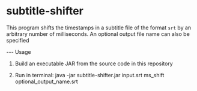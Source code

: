 # subtitle-shifter

This program shifts the timestamps in a subtitle file of the format `srt` by an arbitrary number of milliseconds. An optional output file name can also be specified

--- Usage
1. Build an executable JAR from the source code in this repository

2. Run in terminal:
	java -jar subtitle-shifter.jar input.srt ms_shift optional_output_name.srt

